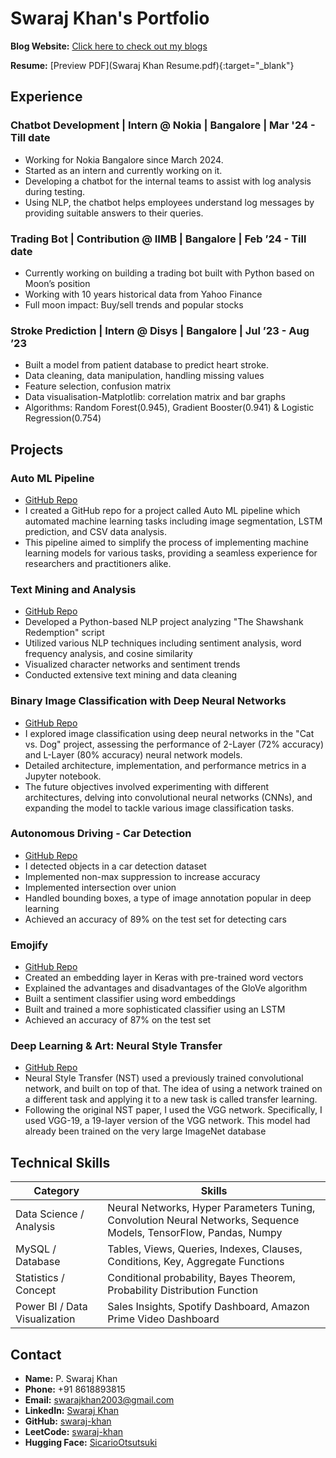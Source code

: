 # Swaraj Khan's Portfolio

**Blog Website:** [Click here to check out my blogs](https://swarajkhan.quarto.pub/swaraj-khan-p/)

**Resume:** [Preview PDF](Swaraj Khan Resume.pdf){:target="_blank"}

## Experience

### Chatbot Development | Intern @ Nokia | Bangalore | Mar '24 - Till date
- Working for Nokia Bangalore since March 2024.
- Started as an intern and currently working on it.
- Developing a chatbot for the internal teams to assist with log analysis during testing.
- Using NLP, the chatbot helps employees understand log messages by providing suitable answers to their queries.

### Trading Bot | Contribution @ IIMB | Bangalore | Feb ’24 - Till date
- Currently working on building a trading bot built with Python based on Moon’s position
- Working with 10 years historical data from Yahoo Finance
- Full moon impact: Buy/sell trends and popular stocks

### Stroke Prediction | Intern @ Disys | Bangalore | Jul ’23 - Aug ’23
- Built a model from patient database to predict heart stroke.
- Data cleaning, data manipulation, handling missing values
- Feature selection, confusion matrix
- Data visualisation-Matplotlib: correlation matrix and bar graphs
- Algorithms: Random Forest(0.945), Gradient Booster(0.941) & Logistic Regression(0.754)

## Projects

### Auto ML Pipeline
- [GitHub Repo](https://github.com/swaraj-khan/AutoML-Data-Pipeline)
- I created a GitHub repo for a project called Auto ML pipeline which automated machine learning tasks including image segmentation, LSTM prediction, and CSV data analysis.
- This pipeline aimed to simplify the process of implementing machine learning models for various tasks, providing a seamless experience for researchers and practitioners alike.

### Text Mining and Analysis
- [GitHub Repo](https://github.com/swaraj-khan/Shawshank-Redemption-Script-for-NLP)
- Developed a Python-based NLP project analyzing "The Shawshank Redemption" script
- Utilized various NLP techniques including sentiment analysis, word frequency analysis, and cosine similarity
- Visualized character networks and sentiment trends
- Conducted extensive text mining and data cleaning

### Binary Image Classification with Deep Neural Networks
- [GitHub Repo](https://github.com/swaraj-khan/Deep-Neural-Netwroks/blob/main/2.%20Binary_Classification.pdf)
- I explored image classification using deep neural networks in the "Cat vs. Dog" project, assessing the performance of 2-Layer (72% accuracy) and L-Layer (80% accuracy) neural network models.
- Detailed architecture, implementation, and performance metrics in a Jupyter notebook.
- The future objectives involved experimenting with different architectures, delving into convolutional neural networks (CNNs), and expanding the model to tackle various image classification tasks.

### Autonomous Driving - Car Detection
- [GitHub Repo](https://github.com/swaraj-khan/Deep-Neural-Netwroks/blob/main/Autonomous_driving_application_Car_detection.ipynb)
- I detected objects in a car detection dataset
- Implemented non-max suppression to increase accuracy
- Implemented intersection over union
- Handled bounding boxes, a type of image annotation popular in deep learning
- Achieved an accuracy of 89% on the test set for detecting cars 

### Emojify
- [GitHub Repo](https://github.com/swaraj-khan/Deep-Neural-Netwroks/blob/main/Emoji_v3a.ipynb)
- Created an embedding layer in Keras with pre-trained word vectors
- Explained the advantages and disadvantages of the GloVe algorithm
- Built a sentiment classifier using word embeddings
- Built and trained a more sophisticated classifier using an LSTM
- Achieved an accuracy of 87% on the test set

### Deep Learning & Art: Neural Style Transfer
- [GitHub Repo](https://github.com/swaraj-khan/Deep-Neural-Netwroks/blob/main/art-generation-with-neural-style-transfer.ipynb)
- Neural Style Transfer (NST) used a previously trained convolutional network, and built on top of that. The idea of using a network trained on a different task and applying it to a new task is called transfer learning.
- Following the original NST paper, I used the VGG network. Specifically, I used VGG-19, a 19-layer version of the VGG network. This model had already been trained on the very large ImageNet database


## Technical Skills

| Category                   | Skills                                                                                   |
|----------------------------|------------------------------------------------------------------------------------------|
| Data Science / Analysis    | Neural Networks, Hyper Parameters Tuning, Convolution Neural Networks, Sequence Models, TensorFlow, Pandas, Numpy |
| MySQL / Database           | Tables, Views, Queries, Indexes, Clauses, Conditions, Key, Aggregate Functions          |
| Statistics / Concept       | Conditional probability, Bayes Theorem, Probability Distribution Function                |
| Power BI / Data Visualization | Sales Insights, Spotify Dashboard, Amazon Prime Video Dashboard                         |


## Contact

- **Name:** P. Swaraj Khan
- **Phone:** +91 8618893815
- **Email:** swarajkhan2003@gmail.com
- **LinkedIn:** [Swaraj Khan](https://www.linkedin.com/in/swaraj-khan/)
- **GitHub:** [swaraj-khan](https://github.com/swaraj-khan)
- **LeetCode:** [swaraj-khan](https://leetcode.com/swaraj-khan/)
- **Hugging Face:** [SicarioOtsutsuki](https://huggingface.co/SicarioOtsutsuki)
